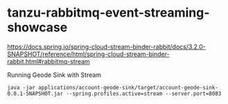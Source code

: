 # tanzu-rabbitmq-event-streaming-showcase


https://docs.spring.io/spring-cloud-stream-binder-rabbit/docs/3.2.0-SNAPSHOT/reference/html/spring-cloud-stream-binder-rabbit.html#rabbitmq-stream



Running Geode Sink with Stream

```shell
java -jar applications/account-geode-sink/target/account-geode-sink-0.0.1-SNAPSHOT.jar --spring.profiles.active=stream --server.port=8083 
```